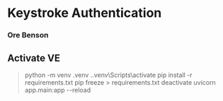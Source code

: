 # Keystroke Authentication
### Ore Benson

## Activate VE
> python -m venv .venv
> .\.venv\Scripts\activate
> pip install -r requirements.txt
> pip freeze > requirements.txt
> deactivate
> uvicorn app.main:app --reload
